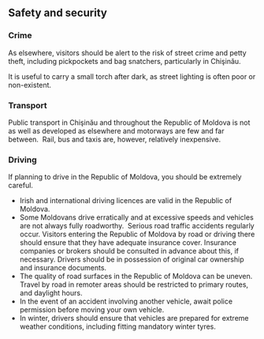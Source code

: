 ## Safety and security

### Crime

As elsewhere, visitors should be alert to the risk of street crime and petty theft, including pickpockets and bag snatchers, particularly in Chişinău.

It is useful to carry a small torch after dark, as street lighting is often poor or non-existent.

### **Transport**

Public transport in Chişinău and throughout the Republic of Moldova is not as well as developed as elsewhere and motorways are few and far between.  Rail, bus and taxis are, however, relatively inexpensive.

### **Driving**

If planning to drive in the Republic of Moldova, you should be extremely careful.

* Irish and international driving licences are valid in the Republic of Moldova.
* Some Moldovans drive erratically and at excessive speeds and vehicles are not always fully roadworthy.  Serious road traffic accidents regularly occur. Visitors entering the Republic of Moldova by road or driving there should ensure that they have adequate insurance cover. Insurance companies or brokers should be consulted in advance about this, if necessary. Drivers should be in possession of original car ownership and insurance documents.
* The quality of road surfaces in the Republic of Moldova can be uneven. Travel by road in remoter areas should be restricted to primary routes, and daylight hours.
* In the event of an accident involving another vehicle, await police permission before moving your own vehicle.
* In winter, drivers should ensure that vehicles are prepared for extreme weather conditions, including fitting mandatory winter tyres.